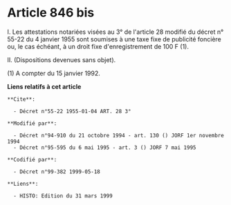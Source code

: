 # Article 846 bis

I. Les attestations notariées visées au 3° de l'article 28 modifié du décret n° 55-22 du 4 janvier 1955 sont soumises à une
taxe fixe de publicité foncière ou, le cas échéant, à un droit fixe d'enregistrement de 100 F (1).

II. (Dispositions devenues sans objet).

(1) A compter du 15 janvier 1992.

**Liens relatifs à cet article**

	**Cite**:

	  - Décret n°55-22 1955-01-04 ART. 28 3°

	**Modifié par**:

	  - Décret n°94-910 du 21 octobre 1994 - art. 130 () JORF 1er novembre 1994
	  - Décret n°95-595 du 6 mai 1995 - art. 3 () JORF 7 mai 1995

	**Codifié par**:

	  - Décret n°99-382 1999-05-18

	**Liens**:

	  - HISTO: Edition du 31 mars 1999
